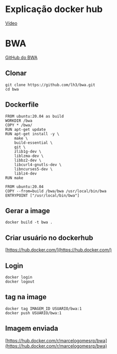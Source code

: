 # Explicação docker hub

[Vídeo](https://youtu.be/dHlQticyiKw)

# BWA
[GitHub do BWA](https://github.com/lh3/bwa)

## Clonar
```
git clone https://github.com/lh3/bwa.git
cd bwa
```

## Dockerfile
```
FROM ubuntu:20.04 as build
WORKDIR /bwa
COPY * /bwa/
RUN apt-get update
RUN apt-get install -y \
    make \
    build-essential \
    git \
    zlib1g-dev \
    liblzma-dev \
    libbz2-dev \
    libcurl4-gnutls-dev \
    libncurses5-dev \
    liblz4-dev
RUN make

FROM ubuntu:20.04
COPY --from=build /bwa/bwa /usr/local/bin/bwa
ENTRYPOINT ["/usr/local/bin/bwa"]
```

## Gerar a image
```
docker build -t bwa .
```

## Criar usuário no dockerhub
[https://hub.docker.com/](https://hub.docker.com/)


## Login
```
docker login
docker logout
```


## tag na image

```
docker tag IMAGEM_ID USUARIO/bwa:1
docker push USUARIO/bwa:1
```

## Imagem enviada

[https://hub.docker.com/r/marcelogomesrp/bwa](https://hub.docker.com/r/marcelogomesrp/bwa)